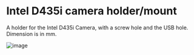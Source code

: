 # Intel D435i camera holder/mount
A holder for the Intel D435i Camera, with a screw hole and the USB hole. Dimension is in mm.


![image](https://github.com/simbolonmartin/camera-d435i-holder/assets/40651935/e3c30714-1951-4641-a662-d78099b0aef4)
